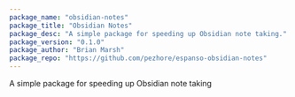 ```yaml
---
package_name: "obsidian-notes"
package_title: "Obsidian Notes"
package_desc: "A simple package for speeding up Obsidian note taking."
package_version: "0.1.0"
package_author: "Brian Marsh"
package_repo: "https://github.com/pezhore/espanso-obsidian-notes"
---
```

A simple package for speeding up Obsidian note taking
